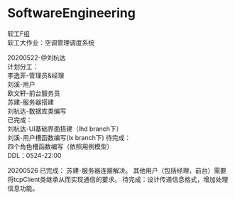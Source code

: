 # SoftwareEngineering
软工F组  
软工大作业：空调管理调度系统  

20200522-@刘杭达  
计划分工：  
李逸菲-管理员&经理  
刘溪-用户  
欧文轩-前台服务员  
苏建-服务器搭建  
刘杭达-数据库类编写  
已完成：  
刘杭达-UI基础界面搭建（lhd branch下）  
刘溪-用户槽函数编写(lx branch下)
待完成：  
四个角色槽函数编写（依照用例模型）  
DDL：0524-22:00  

20200526
已完成：
苏建-服务器连接解决。
其他用户（包括经理，前台）需要将tcpClient类继承从而实现通信的要求。
待完成：设计传递信息格式，增加处理信息功能。
